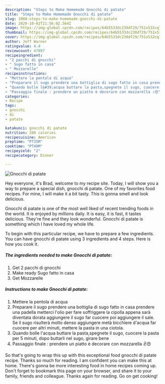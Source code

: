 ```yaml
---
description: "Steps to Make Homemade Gnocchi di patate"
title: "Steps to Make Homemade Gnocchi di patate"
slug: 1008-steps-to-make-homemade-gnocchi-di-patate
date: 2020-10-02T21:56:02.564Z
image: https://img-global.cpcdn.com/recipes/64b5533dc230df29/751x532cq70/gnocchi-di-patate-recipe-main-photo.jpg
thumbnail: https://img-global.cpcdn.com/recipes/64b5533dc230df29/751x532cq70/gnocchi-di-patate-recipe-main-photo.jpg
cover: https://img-global.cpcdn.com/recipes/64b5533dc230df29/751x532cq70/gnocchi-di-patate-recipe-main-photo.jpg
author: Jeff Warner
ratingvalue: 4.4
reviewcount: 47897
recipeingredient:
- "2 pacchi di gnocchi"
- " Sugo fatto in casa"
- " Mozzarelle"
recipeinstructions:
- "Mettere la pentola di acqua"
- "Preparare il sugo prendere una bottiglia di sugo fatto in casa prendere una padella metterci l&#39;olio per fare soffriggere la cipolla appena sarà diventata dorata aggiungere il sugo far cuocere poi aggiungere il sale. Se il sugo risulterà molto denso aggiungere metà bicchiere d&#39;acqua far cuocere per altri minuti, mettere la pasta in una ciotola."
- "Quando bolle l&#39;acqua buttare la pasta,spegnete il sugo, cuocere la pasta per 5 minuti, dopo buttarli nel sugo, girare bene"
- "Passaggio finale : prendere un piatto è decorare con mozzarella ✌️😍"
categories:
- Recipe
tags:
- gnocchi
- di
- patate

katakunci: gnocchi di patate 
nutrition: 208 calories
recipecuisine: American
preptime: "PT35M"
cooktime: "PT49M"
recipeyield: "2"
recipecategory: Dinner

---
```



![Gnocchi di patate](https://img-global.cpcdn.com/recipes/64b5533dc230df29/751x532cq70/gnocchi-di-patate-recipe-main-photo.jpg)

Hey everyone, it's Brad, welcome to my recipe site. Today, I will show you a way to prepare a special dish, gnocchi di patate. One of my favorites food recipes. For mine, I will make it a bit tasty. This is gonna smell and look delicious.

Gnocchi di patate is one of the most well liked of recent trending foods in the world. It is enjoyed by millions daily. It is easy, it is fast, it tastes delicious. They're fine and they look wonderful. Gnocchi di patate is something which I have loved my whole life.




To begin with this particular recipe, we have to prepare a few ingredients. You can have gnocchi di patate using 3 ingredients and 4 steps. Here is how you cook it.

<!--inarticleads1-->

##### The ingredients needed to make Gnocchi di patate:

1. Get 2 pacchi di gnocchi
1. Make ready  Sugo fatto in casa
1. Get  Mozzarelle




<!--inarticleads2-->

##### Instructions to make Gnocchi di patate:

1. Mettere la pentola di acqua
1. Preparare il sugo prendere una bottiglia di sugo fatto in casa prendere una padella metterci l&#39;olio per fare soffriggere la cipolla appena sarà diventata dorata aggiungere il sugo far cuocere poi aggiungere il sale. Se il sugo risulterà molto denso aggiungere metà bicchiere d&#39;acqua far cuocere per altri minuti, mettere la pasta in una ciotola.
1. Quando bolle l&#39;acqua buttare la pasta,spegnete il sugo, cuocere la pasta per 5 minuti, dopo buttarli nel sugo, girare bene
1. Passaggio finale : prendere un piatto è decorare con mozzarella ✌️😍




So that's going to wrap this up with this exceptional food gnocchi di patate recipe. Thanks so much for reading. I am confident you can make this at home. There's gonna be more interesting food in home recipes coming up. Don't forget to bookmark this page on your browser, and share it to your family, friends and colleague. Thanks again for reading. Go on get cooking!

